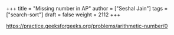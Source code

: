 +++
title = "Missing number in AP"
author = ["Seshal Jain"]
tags = ["search-sort"]
draft = false
weight = 2112
+++

<https://practice.geeksforgeeks.org/problems/arithmetic-number/0>
